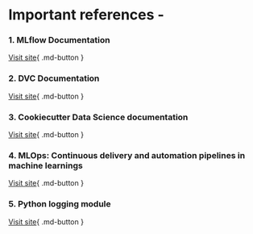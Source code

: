 # Important references -

### 1. MLflow Documentation

[Visit site](https://mlflow.org/docs/latest/index.html){ .md-button }

### 2. DVC Documentation

[Visit site](https://dvc.org/doc){ .md-button }

### 3. Cookiecutter Data Science documentation
[Visit site](https://drivendata.github.io/cookiecutter-data-science/){ .md-button }

### 4. MLOps: Continuous delivery and automation pipelines in machine learnings
[Visit site](https://cloud.google.com/solutions/machine-learning/mlops-continuous-delivery-and-automation-pipelines-in-machine-learning){ .md-button }

### 5. Python logging module
[Visit site](https://docs.python.org/3/howto/logging.html){ .md-button }

